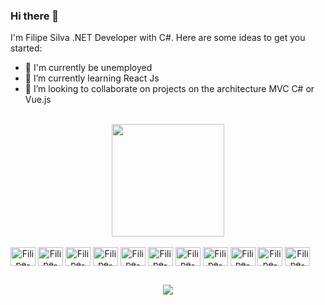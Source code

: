 ### Hi there 👋
I'm Filipe Silva .NET Developer with C#.
Here are some ideas to get you started:

<!--
- 🔭 I’m currently working on ...
- 🔭 I’m currently working on ...
- 🤔 I’m looking for help with ...
- 💬 Ask me about ...
- 📫 How to reach me: ...
- ⚡ Fun fact: ...
- 😄 Pronouns: him/his
[![Readme Card](https://github-readme-stats.vercel.app/api/pin/?username=EmanuelFilipe&repo=github-readme-stats)](https://github.com/EmanuelFilipe/github-readme-stats)
- -->
- 🔭 I'm currently be unemployed
- 🌱 I’m currently learning React Js
- 👯 I’m looking to collaborate on projects on the architecture MVC C# or Vue.js

<br>
<div align="center">
  <a href="https://github.com/EmanuelFilipe" />
    <img height="180em" src="https://github-readme-stats.vercel.app/api?username=EmanuelFilipe&show_icons=true&theme=dracula&include_all_commits=true&count_private=true" />
    <!--
    <img height="180em" src="https://github-readme-stats.vercel.app/api?top-langs/username=EmanuelFilipe&layout=compact&langs_count=16&theme=dracula" />
    -->
</div>
          
<div align="center" style="display: inline-block"><br>
  <img align="center" alt="Filipe-dotnet" height="30" width="40" src="https://cdn.jsdelivr.net/gh/devicons/devicon/icons/dot-net/dot-net-plain-wordmark.svg" />
  <img align="center" alt="Filipe-dotnet-core" height="30" width="40" src="https://cdn.jsdelivr.net/gh/devicons/devicon/icons/dotnetcore/dotnetcore-original.svg" />
  <img align="center" alt="Filipe-CSharp" height="30" width="40" src="https://cdn.jsdelivr.net/gh/devicons/devicon/icons/csharp/csharp-original.svg" />
  <img align="center" alt="Filipe-JS" height="30" width="40" src="https://cdn.jsdelivr.net/gh/devicons/devicon/icons/javascript/javascript-original.svg" /> 
  <img align="center" alt="Filipe-jquery" height="30" width="40" src="https://cdn.jsdelivr.net/gh/devicons/devicon/icons/jquery/jquery-plain-wordmark.svg" />
    <img align="center" alt="Filipe-vue" height="30" width="40" src="https://cdn.jsdelivr.net/gh/devicons/devicon/icons/vuejs/vuejs-original-wordmark.svg" />
  <img align="center" alt="Filipe-react" height="30" width="40" src="https://cdn.jsdelivr.net/gh/devicons/devicon/icons/react/react-original-wordmark.svg" />
    <img align="center" alt="Filipe-html" height="30" width="40" src="https://cdn.jsdelivr.net/gh/devicons/devicon/icons/html5/html5-plain-wordmark.svg" />
  <img align="center" alt="Filipe-css" height="30" width="40" src="https://cdn.jsdelivr.net/gh/devicons/devicon/icons/css3/css3-plain-wordmark.svg" />
  <img align="center" alt="Filipe-bootstrap" height="30" width="40" src="https://cdn.jsdelivr.net/gh/devicons/devicon/icons/bootstrap/bootstrap-original-wordmark.svg" />
  <img align="center" alt="Filipe-sqlserver" height="30" width="40" src="https://cdn.jsdelivr.net/gh/devicons/devicon/icons/microsoftsqlserver/microsoftsqlserver-plain-wordmark.svg" />           
</div>

##

<div align="center">
  <a href="https://www.linkedin.com/in/emanuel-filipe/" target="_blank"><img src="https://img.shields.io/badge/LinkedIn-0077B5?style=for-the-badge&logo=linkedin&logoColor=white" target="_blank"></a>
</div>
          


